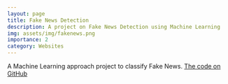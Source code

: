 ```yaml
---
layout: page
title: Fake News Detection
description: A project on Fake News Detection using Machine Learning
img: assets/img/fakenews.png
importance: 2
category: Websites
---
```


A Machine Learning approach project to classify Fake News. [The code on GitHub](https://github.com/samanjoy2/ML-Project-Fake-News-Detection)
